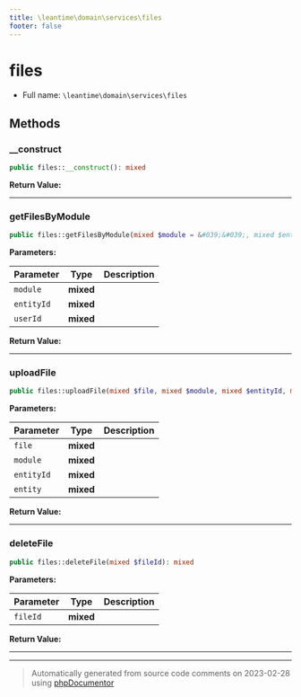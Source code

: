 ```yaml
---
title: \leantime\domain\services\files
footer: false
---
```


# files





* Full name: `\leantime\domain\services\files`



## Methods

### __construct



```php
public files::__construct(): mixed
```









**Return Value:**





---
### getFilesByModule



```php
public files::getFilesByModule(mixed $module = &#039;&#039;, mixed $entityId = null, mixed $userId = null): mixed
```








**Parameters:**

| Parameter | Type | Description |
|-----------|------|-------------|
| `module` | **mixed** |  |
| `entityId` | **mixed** |  |
| `userId` | **mixed** |  |


**Return Value:**





---
### uploadFile



```php
public files::uploadFile(mixed $file, mixed $module, mixed $entityId, mixed $entity): mixed
```








**Parameters:**

| Parameter | Type | Description |
|-----------|------|-------------|
| `file` | **mixed** |  |
| `module` | **mixed** |  |
| `entityId` | **mixed** |  |
| `entity` | **mixed** |  |


**Return Value:**





---
### deleteFile



```php
public files::deleteFile(mixed $fileId): mixed
```








**Parameters:**

| Parameter | Type | Description |
|-----------|------|-------------|
| `fileId` | **mixed** |  |


**Return Value:**





---


---
> Automatically generated from source code comments on 2023-02-28 using [phpDocumentor](http://www.phpdoc.org/)
